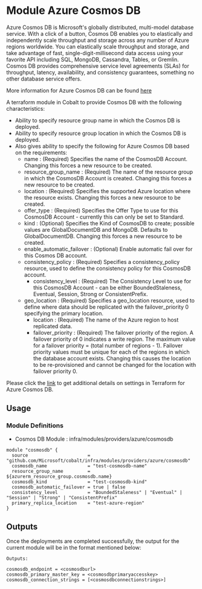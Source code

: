 # Module Azure Cosmos DB

Azure Cosmos DB is Microsoft's globally distributed, multi-model database service. With a click of a button, Cosmos DB enables you to elastically and independently scale throughput and storage across any number of Azure regions worldwide. You can elastically scale throughput and storage, and take advantage of fast, single-digit-millisecond data access using your favorite API including SQL, MongoDB, Cassandra, Tables, or Gremlin. Cosmos DB provides comprehensive service level agreements (SLAs) for throughput, latency, availability, and consistency guarantees, something no other database service offers.

More information for Azure Cosmos DB can be found [here](https://azure.microsoft.com/en-us/services/cosmos-db/)

A terraform module in Cobalt to provide Cosmos DB with the following characteristics:

- Ability to specify resource group name in which the Cosmos DB is deployed.
- Ability to specify resource group location in which the Cosmos DB is deployed.
- Also gives ability to specify the following for Azure Cosmos DB based on the requirements:
  - name : (Required) Specifies the name of the CosmosDB Account. Changing this forces a new resource to be created.
  - resource_group_name : (Required) The name of the resource group in which the CosmosDB Account is created. Changing this forces a new resource to be created.
  - location : (Required) Specifies the supported Azure location where the resource exists. Changing this forces a new resource to be created.
  - offer_type : (Required) Specifies the Offer Type to use for this CosmosDB Account - currently this can only be set to Standard.
  - kind : (Optional) Specifies the Kind of CosmosDB to create; possible values are GlobalDocumentDB and MongoDB. Defaults to GlobalDocumentDB. Changing this forces a new resource to be created. 
  - enable_automatic_failover : (Optional) Enable automatic fail over for this Cosmos DB account.   
  - consistency_policy : (Required) Specifies a consistency_policy resource, used to define the consistency policy for this CosmosDB account.
    - consistency_level : (Required) The Consistency Level to use for this CosmosDB Account - can be either BoundedStaleness, Eventual, Session, Strong or ConsistentPrefix.
  - geo_location : (Required) Specifies a geo_location resource, used to define where data should be replicated with the failover_priority 0 specifying the primary location.
    - location : (Required) The name of the Azure region to host replicated data.
    - failover_priority : (Required) The failover priority of the region. A failover priority of 0 indicates a write region. The maximum value for a failover priority = (total number of regions - 1). Failover priority values must be unique for each of the regions in which the database account exists. Changing this causes the location to be re-provisioned and cannot be changed for the location with failover priority 0.

Please click the [link](https://www.terraform.io/docs/providers/azurerm/r/cosmosdb_account.html) to get additional details on settings in Terraform for Azure Cosmos DB.

## Usage

### Module Definitions

- Cosmos DB Module        : infra/modules/providers/azure/cosmosdb

```
module "cosmosdb" {
  source                      = "github.com/Microsoft/cobalt/infra/modules/providers/azure/cosmosdb"
  cosmosdb_name               = "test-cosmosdb-name"
  resource_group_name         = ${azurerm_resource_group.cosmosdb.name} 
  cosmosdb_kind               = "test-cosmosdb-kind"
  cosmosdb_automatic_failover = true | false
  consistency_level           = "BoundedStaleness" | "Eventual" | "Session" | "Strong" | "ConsistentPrefix"
  primary_replica_location    = "test-azure-region"
}
```

## Outputs

Once the deployments are completed successfully, the output for the current module will be in the format mentioned below:

```
Outputs:

cosmosdb_endpoint = <cosmosdburl>
cosmosdb_primary_master_key = <cosmosdbprimaryaccesskey>
cosmosdb_connection_strings = [<cosmosdbconnectionstrings>]
```
